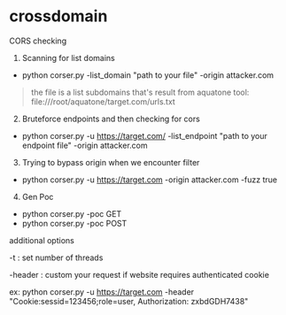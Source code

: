 # crossdomain
CORS checking
1. Scanning for list domains
* python corser.py -list_domain "path to your file" -origin attacker.com
>the file is a list subdomains that's result from aquatone tool: file:///root/aquatone/target.com/urls.txt

2. Bruteforce endpoints and then checking for cors
* python corser.py -u https://target.com/ -list_endpoint "path to your endpoint file" -origin attacker.com

3. Trying to bypass origin when we encounter filter
* python corser.py -u https://target.com -origin attacker.com -fuzz true

4. Gen Poc
* python corser.py -poc GET
* python corser.py -poc POST

additional options

-t : set number of threads

-header : custom your request if website requires authenticated cookie

ex: python corser.py -u https://target.com -header "Cookie:sessid=123456;role=user, Authorization: zxbdGDH7438"
